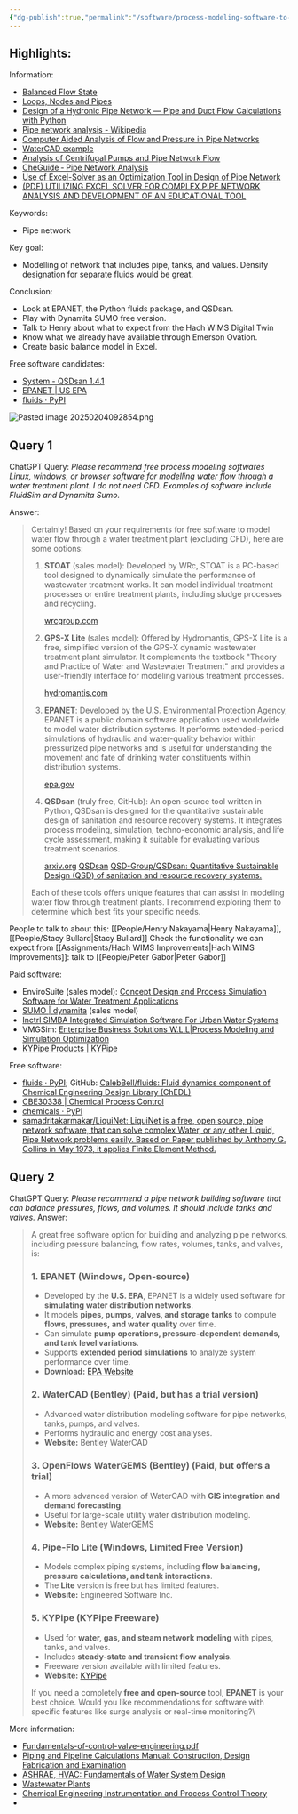 ```yaml
---
{"dg-publish":true,"permalink":"/software/process-modeling-software-to-investigate/","noteIcon":"","created":"2025-02-04T09:28:35.074-06:00"}
---
```


## Highlights:
Information:
- [Balanced Flow State](https://www.pipeflow.com/public/PipeFlowExpertSoftwareHelp/html/BalancedFlowState.html)
- [Loops, Nodes and Pipes](https://www.pipeflow.com/public/PipeFlowExpertSoftwareHelp/html/LoopsNodesandPipes.html)
- [Design of a Hydronic Pipe Network — Pipe and Duct Flow Calculations with Python](https://tomlxxvi.github.io/jbFluidFlow/closed_pipe_network_design.html)
- [Pipe network analysis - Wikipedia](https://en.wikipedia.org/wiki/Pipe_network_analysis)
- [Computer Aided Analysis of Flow and Pressure in Pipe Networks](https://doras.dcu.ie/18301/1/Mohamed_A_Salam_Ali_20130306165806.pdf)
- [WaterCAD example](https://www.bing.com/ck/a?!&&p=30665b78b66989c9f983995a2a3110e29dd84f9f4417dd800c6093c945fb97dfJmltdHM9MTczODYyNzIwMA&ptn=3&ver=2&hsh=4&fclid=138f8086-8921-64a9-205a-95fb884565f6&psq=pipe+and+tank+and+valve+network+analysis&u=a1aHR0cHM6Ly9lbmdyeGl2Lm9yZy9wcmVwcmludC9kb3dubG9hZC8xNzU1LzM1NzgvMjY1Mw&ntb=1)
- [Analysis of Centrifugal Pumps and Pipe Network Flow](https://cse.sc.edu/~gatzke/460/B-Pumps-2008.pdf)
- [CheGuide ‐ Pipe Network Analysis](https://www.cheguide.com/pipe_network.html)
- [Use of Excel-Solver as an Optimization Tool in Design of Pipe Network](http://article.sapub.org/10.5923.j.ijhe.20130204.01.html)
- [(PDF) UTILIZING EXCEL SOLVER FOR COMPLEX PIPE NETWORK ANALYSIS AND DEVELOPMENT OF AN EDUCATIONAL TOOL](https://www.researchgate.net/publication/385909951_UTILIZING_EXCEL_SOLVER_FOR_COMPLEX_PIPE_NETWORK_ANALYSIS_AND_DEVELOPMENT_OF_AN_EDUCATIONAL_TOOL)


Keywords:
- Pipe network

Key goal:
- Modelling of network that includes pipe, tanks, and values. Density designation for separate fluids would be great.

Conclusion:
- Look at EPANET, the Python fluids package, and QSDsan.
- Play with Dynamita SUMO free version.
- Talk to Henry about what to expect from the Hach WIMS Digital Twin
- Know what we already have available through Emerson Ovation.
- Create basic balance model in Excel. 


Free software candidates:
- [System - QSDsan 1.4.1](https://qsdsan.readthedocs.io/en/latest/tutorials/6_System.html)
- [EPANET | US EPA](https://www.epa.gov/water-research/epanet?utm_source=chatgpt.com)
- [fluids · PyPI](https://pypi.org/project/fluids/)

![Pasted image 20250204092854.png](/img/user/Pasted%20image%2020250204092854.png)

## Query 1
ChatGPT Query:
*Please recommend free process modeling softwares Linux, windows, or browser software for modelling water flow through a water treatment plant. I do not need CFD. Examples of software include FluidSim and Dynamita Sumo.*

Answer:
> Certainly! Based on your requirements for free software to model water flow through a water treatment plant (excluding CFD), here are some options:
> 
> 1. **STOAT** (sales model): Developed by WRc, STOAT is a PC-based tool designed to dynamically simulate the performance of wastewater treatment works. It can model individual treatment processes or entire treatment plants, including sludge processes and recycling.
>     
>     [wrcgroup.com](https://www.wrcgroup.com/services/stoat-wastewater-works-modelling-freeware/?utm_source=chatgpt.com)
>     
> 2. **GPS-X Lite** (sales model): Offered by Hydromantis, GPS-X Lite is a free, simplified version of the GPS-X dynamic wastewater treatment plant simulator. It complements the textbook "Theory and Practice of Water and Wastewater Treatment" and provides a user-friendly interface for modeling various treatment processes.
>     
>     [hydromantis.com](https://www.hydromantis.com/GPS-X-Limited/download.html?utm_source=chatgpt.com)
>     
> 3. **EPANET**: Developed by the U.S. Environmental Protection Agency, EPANET is a public domain software application used worldwide to model water distribution systems. It performs extended-period simulations of hydraulic and water-quality behavior within pressurized pipe networks and is useful for understanding the movement and fate of drinking water constituents within distribution systems.
>     
>     [epa.gov](https://www.epa.gov/water-research/epanet?utm_source=chatgpt.com)
>     
> 4. **QSDsan** (truly free, GitHub): An open-source tool written in Python, QSDsan is designed for the quantitative sustainable design of sanitation and resource recovery systems. It integrates process modeling, simulation, techno-economic analysis, and life cycle assessment, making it suitable for evaluating various treatment scenarios.
>     
>     [arxiv.org](https://arxiv.org/abs/2203.06243?utm_source=chatgpt.com)
>     [QSDsan](https://qsdsan.com/)
>     [QSD-Group/QSDsan: Quantitative Sustainable Design (QSD) of sanitation and resource recovery systems.](https://github.com/QSD-Group/QSDsan)
>     
>     
> 
> Each of these tools offers unique features that can assist in modeling water flow through treatment plants. I recommend exploring them to determine which best fits your specific needs.

People to talk to about this: [[People/Henry Nakayama\|Henry Nakayama]], [[People/Stacy Bullard\|Stacy Bullard]]
Check the functionality we can expect from [[Assignments/Hach WIMS Improvements\|Hach WIMS Improvements]]: talk to [[People/Peter Gabor\|Peter Gabor]]


Paid software:
- EnviroSuite (sales model): [Concept Design and Process Simulation Software for Water Treatment Applications](https://water.envirosuite.com/)
- [SUMO | dynamita](https://dynamita.com/products.html) (sales model)
- [Inctrl SIMBA Integrated Simulation Software For Urban Water Systems](https://www.environmental-expert.com/software/simba-water-version-50-process-simulator-for-modeling-simulation-optimization-and-management-of-wast-454291)
- VMGSim: [Enterprise Business Solutions W.L.L|Process Modeling and Simulation Optimization](https://ebs-group.net/Process-Modeling-and-Simulation-Optimization.html)
- [KYPipe Products | KYPipe](https://kypipe.com/kypipe-products/)


Free software:
- [fluids · PyPI](https://pypi.org/project/fluids/); GitHub: [CalebBell/fluids: Fluid dynamics component of Chemical Engineering Design Library (ChEDL)](https://github.com/CalebBell/fluids)
- [CBE30338 | Chemical Process Control](https://jckantor.github.io/CBE30338/)
- [chemicals · PyPI](https://pypi.org/project/chemicals/)
- [samadritakarmakar/LiquiNet: LiquiNet is a free, open source, pipe network software, that can solve complex Water, or any other Liquid, Pipe Network problems easily. Based on Paper published by Anthony G. Collins in May 1973, it applies Finite Element Method.](https://github.com/samadritakarmakar/LiquiNet)





## Query 2

ChatGPT Query: 
*Please recommend a pipe network building software that can balance pressures, flows, and volumes. It should include tanks and valves.*
Answer:
> A great free software option for building and analyzing pipe networks, including pressure balancing, flow rates, volumes, tanks, and valves, is:
> 
> ### **1. EPANET** (Windows, Open-source)
> 
> - Developed by the **U.S. EPA**, EPANET is a widely used software for **simulating water distribution networks**.
> - It models **pipes, pumps, valves, and storage tanks** to compute **flows, pressures, and water quality** over time.
> - Can simulate **pump operations, pressure-dependent demands, and tank level variations**.
> - Supports **extended period simulations** to analyze system performance over time.
> - **Download:** [EPA Website](https://www.epa.gov/water-research/epanet)
> 
> ### **2. WaterCAD (Bentley)** (Paid, but has a trial version)
> 
> - Advanced water distribution modeling software for pipe networks, tanks, pumps, and valves.
> - Performs hydraulic and energy cost analyses.
> - **Website:** Bentley WaterCAD
> 
> ### **3. OpenFlows WaterGEMS (Bentley)** (Paid, but offers a trial)
> 
> - A more advanced version of WaterCAD with **GIS integration and demand forecasting**.
> - Useful for large-scale utility water distribution modeling.
> - **Website:** Bentley WaterGEMS
> 
> ### **4. Pipe-Flo Lite** (Windows, Limited Free Version)
> 
> - Models complex piping systems, including **flow balancing, pressure calculations, and tank interactions**.
> - The **Lite** version is free but has limited features.
> - **Website:** Engineered Software Inc.
> 
> ### **5. KYPipe (KYPipe Freeware)**
> 
> - Used for **water, gas, and steam network modeling** with pipes, tanks, and valves.
> - Includes **steady-state and transient flow analysis**.
> - Freeware version available with limited features.
> - **Website:** [KYPipe](https://www.kypipe.com/)
> 
> If you need a completely **free and open-source** tool, **EPANET** is your best choice. Would you like recommendations for software with specific features like surge analysis or real-time monitoring?\


More information:
- [Fundamentals-of-control-valve-engineering.pdf](https://fluidcontrolsolutions.com/wp-content/uploads/2020/04/Fundamentals-of-control-valve-engineering.pdf)
- [Piping and Pipeline Calculations Manual: Construction, Design Fabrication and Examination](https://fluidcontrolsolutions.com/wp-content/uploads/2020/04/Piping-and-pipeline-calculations-manual.pdf)
- [ASHRAE, HVAC: Fundamentals of Water System Design](https://www.ashrae.org/professional-development/self-directed-learning-group-learning-texts/fundamentals-of-water-system-design)
- [Wastewater Plants](https://cdn.thomasnet.com/ccp/30846382/301003.pdf)
- [Chemical Engineering Instrumentation and Process Control Theory](https://www.bing.com/ck/a?!&&p=58d051bf6740f04221b682e321ef6bffd75422953c7163da6d513b554625d9afJmltdHM9MTczODYyNzIwMA&ptn=3&ver=2&hsh=4&fclid=138f8086-8921-64a9-205a-95fb884565f6&psq=chemical+engineering+process+control+theory+textbook&u=a1aHR0cHM6Ly9tYWRlZWFzeXB1YmxpY2F0aW9ucy5vcmcvcG9zdGFsL1VwbG9hZHMvY2hfYnJhbmNoX2ltYWdlcy9JbnN0cnVtZW50YXRpb25fYW5kX1Byb2Nlc3NfQ29udHJvbF9DSF8yMDIyLnBkZg&ntb=1)
- 